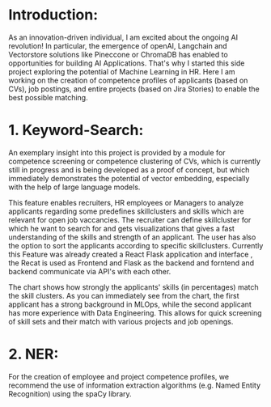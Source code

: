 # Introduction:
As an innovation-driven individual, I am excited about the ongoing AI revolution! In particular, the emergence of openAI, Langchain and Vectorstore solutions like Pineccone or ChromaDB has enabled to opportunities for building AI Applications. 
That's why I started this side project exploring the potential of Machine Learning in HR. Here I am working on the creation of competence profiles of applicants (based on CVs), job postings, and entire projects (based on Jira Stories) to enable the best possible matching.



# 1. Keyword-Search:
An exemplary insight into this project is provided by a module for competence screening or competence clustering of CVs, which is currently still in progress and is being developed as a proof of concept, but which immediately demonstrates the potential of vector embedding, especially with the help of large language models.

This feature enables recruiters, HR employees or Managers to analyze applicants regarding some predefines skillclusters and skills which are relevant for open job vaccancies. The recruiter can define skillcluster for which he want to search for and gets visualizations that gives a fast understanding of the skills and strength of an applicant. The user has also the option to sort the applicants according to specific skillclusters.
Currently this Feature was already created a React Flask application and interface , the  Recat is used as Frontend and Flask  as the backend and forntend and backend communicate via API's with each other. 




The chart shows how strongly the applicants' skills (in percentages) match the skill clusters. As you can immediately see from the chart, the first applicant has a strong background in MLOps, while the second applicant has more experience with Data Engineering. This allows for quick screening of skill sets and their match with various projects and job openings.

# 2. NER:
For the creation of employee and project competence profiles, we recommend the use of information extraction algorithms (e.g. Named Entity Recognition) using the spaCy library.
